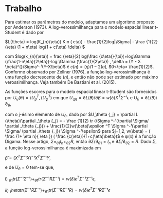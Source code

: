 # Trabalho

Para estimar os parâmetros do modelo,  adaptamos um algoritmo proposto por Anderson (1973). A log-verossimilhança para o modelo espacial linear t-Student é dado por 

$L(\theta) = log(K_{n}(\eta)) K n ( eta)) - \frac{1}{2}log|\Sigma| - \frac {1}{2} (\eta) (1 + n\eta) log(1 + c(\eta) \delta) $

com $log(k_{n}(\eta)) = frac {\eta}{2}log(\frac {c\eta)}{\pi})+log\Gamma (\frac{1-n\eta}{2\eta})-log \Gamma (\frac{1}{2\eta}) , \delta = (Y - X \beta)^{}\Sigma^-¹(Y-X\beta)$ é $c(\eta) = (\eta)/1-2(\eta)$, $0<\eta< \frac{1}{2}$. Conforme observado por Zellner (1976), a função log-verossimilhança é uma função decrescente de $(\eta)$, e então não pode ser estimado por máximo verossimilhança. Veja também De Bastiani et al. (2015).

As funções escores para o modelo espacial linear t-Student são fornecidos por $U_{\theta}(\theta)=(U^T_\beta,(U^T_\phi)$ em que 
 $U_(\beta)=\partial L (\theta) / \partial \beta = w(\delta) X^T \Sigma^-¹\epsilon$ e $U_\theta= \partial L (\theta)/\partial _\theta$,

 com o j-ésimo elemento de $U_\theta$, dado por $U_\theta {_j} = \partial L (\theta)/\partial _\theta {_j} = - \frac {1}{2} tr (\Sigma ^-¹(\partial \Sigma/ \partial _\theta {_j})) + \frac{1}{2}w(\beta)\epsilon ^T \Sigma ^-¹(\partial \Sigma/ \partial _\theta {_j}) \Sigma ^-¹\epsilon$ para $j=1,2, w(\beta) = ( \frac {1+ \eta n}{ \eta }) ( \frac {c(\eta)}{1+c(\eta)\beta})$ e $\psi(x)$ é a função Digama. Nesse artigo, $\Sigma = _\theta{_1} I _n + _\theta {_2} R$, então $\partial \Sigma/\partial _\theta {_1} = I_n$ e $\partial \Sigma/ \partial _\theta{_2} =R$. Dado $\Sigma$, a função log-verossimilhança é maximizada em 

 $\hat{\beta} = (X^T\Sigma^-¹X)^-¹X^T\Sigma^-¹Y$, 

 e de $U_\theta =0$ tem-se que,

 i) $_\theta{_1} tr(\Sigma^-¹\Sigma ^-¹) + _\theta {_1} tr(\Sigma^-¹ R \Sigma ^-¹) = w(\delta) \epsilon^T\Sigma ^-¹\Sigma ^-¹ \epsilon$,
 
 ii) ${_theta} tr(\Sigma^-¹R\Sigma ^-¹) + _\theta {_1} tr(\Sigma^-¹ R \Sigma ^-¹R) = w(\delta) \epsilon^T\Sigma ^-¹R\Sigma ^-¹ \epsilon$
 
